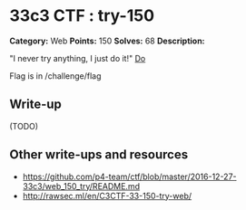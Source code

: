 # 33c3 CTF : try-150

**Category:** Web
**Points:** 150
**Solves:** 68
**Description:**

"I never try anything, I just do it!" [Do](http://78.46.224.73/)

Flag is in /challenge/flag

## Write-up

(TODO)

## Other write-ups and resources

* https://github.com/p4-team/ctf/blob/master/2016-12-27-33c3/web_150_try/README.md
* http://rawsec.ml/en/C3CTF-33-150-try-web/
